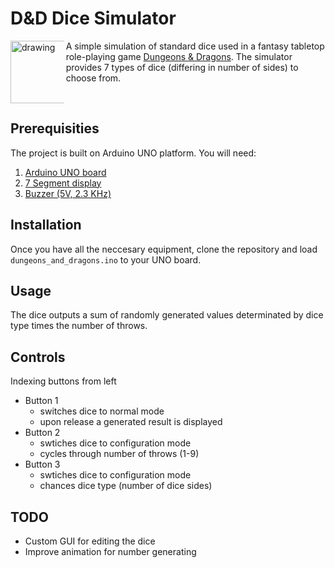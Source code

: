 # D&D Dice Simulator
<img src="https://cdn-icons-png.flaticon.com/512/6688/6688558.png" align="left" alt="drawing" width="100" height="100" color: white style="max-width:17%;"/>A simple simulation of standard dice used in a fantasy tabletop role-playing game [Dungeons & Dragons](https://en.wikipedia.org/wiki/Dungeons_%26_Dragons). 
The simulator provides 7 types of dice (differing in number of sides) to choose from. 

</br>

## Prerequisities
The project is built on Arduino UNO platform.
You will need:
1. [Arduino UNO board](https://store.arduino.cc/products/arduino-uno-rev3)
2. [7 Segment display](https://www.laskakit.cz/hodinovy-displej-tm1637--cerveny/?gclid=CjwKCAjwkeqkBhAnEiwA5U-uM1NEJE5VE82NQLYDGOBpYgm54MGRBueVhJcAJhHB3qjPBpUT_NDEuhoCRgQQAvD_BwE#relatedFiles)
3. [Buzzer (5V, 2.3 KHz)](https://dratek.cz/arduino/1251-aktivni-bzucak-5v-2.3-khz.html?gclid=CjwKCAjwkeqkBhAnEiwA5U-uM0-9UzfDUxOdSV-eDP1Bs8x3dNG2nvL34aHU504he-EqYvo7bPuXOhoCGXcQAvD_BwE)

## Installation
Once you have all the neccesary equipment, clone the repository and load `dungeons_and_dragons.ino` to your UNO board.

## Usage
The dice outputs a sum of randomly generated values determinated by dice type times the number of throws.

## Controls
Indexing buttons from left

- Button 1
  - switches dice to normal mode
  - upon release a generated result is displayed
- Button 2
  - swtiches dice to configuration mode
  - cycles through number of throws (1-9)
- Button 3
  - swtiches dice to configuration mode
  - chances dice type (number of dice sides)

## TODO

- Custom GUI for editing the dice
- Improve animation for number generating
